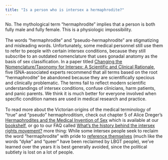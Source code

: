 ```yaml
---
title: "Is a person who is intersex a hermaphrodite?"
---
```


No. The mythological term &#8220;hermaphrodite&#8221; implies that a person is both fully male and fully female. This is a physiologic impossibility.<br><br>The words &#8220;hermaphrodite&#8221; and &#8220;pseudo-hermaphrodite&#8221; are stigmatizing and misleading words. Unfortunately, some medical personnel still use them to refer to people with certain intersex conditions, because they still subscribe to an outdated nomenclature that uses gonadal anatomy as the basis of sex classification. In a paper titled [Changing the Nomenclature/Taxonomy for Intersex: A Scientific and Clinical Rationale][1], five <span class="caps">ISNA</span>-associated experts recommend that all terms based on the root &#8220;hermaphrodite&#8221; be abandoned because they are scientifically specious and clinically problematic. The terms fail to reflect modern scientific understandings of intersex conditions, confuse clinicians, harm patients, and panic parents. We think it is much better for everyone involved when specific condition names are used in medical research and practice.<br><br>To read more about the Victorian origins of the medical terminology of &#8220;true&#8221; and &#8220;pseudo&#8221; hermaphroditism, check out chapter 5 of Alice Dreger&#8217;s [Hermaphrodites and the Medical Invention of Sex][2] which is available at our [bookshelf][3], or go to our <span class="caps">FAQ</span> called [What&#8217;s the history behind the intersex rights movement?][4] more thing: While some intersex people seek to reclaim the word &#8220;hermaphrodite&#8221; with pride to [reference themselves][5] (much like the words &#8220;dyke&#8221; and &#8220;queer&#8221; have been reclaimed by <span class="caps">LBGT</span> people), we&#8217;ve learned over the years it is best generally avoided, since the political subtlety is lost on a lot of people.<br>

 [1]: /node/979
 [2]: /books/medicalinvention
 [3]: /library/books
 [4]: /faq/history.%5Cn%5CnOne
 [5]: /videos/hermaphrodites_speak